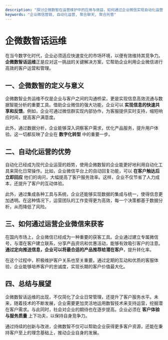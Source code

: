 ```yaml
---
description: "探讨企微数智在运营维护中的应用与效益，如何通过企业微信实现自动化运营，加强客户获取。"
keywords: "企业微信营销, 自动化运营, 聚合聊天, 聚合托管"
---
```

# 企微数智话运维

在当今数字化时代，企业必须适应快速变化的市场环境，以便有效维持其竞争力。**企微数智话运维**正是应对这一挑战的关键解决方案，它帮助企业利用企业微信进行高效的客户运营和管理。

## 一、企微数智的定义与意义

企微数智业务运维不仅是企业与客户之间的沟通桥梁，更是实现信息高效流通与数据智能分析的重要工具。借助企业微信的强大功能，企业可以 **实现信息的快速共享和反馈**。例如，企业可通过微信群实现内部协作，为客服提供实时支持，缩短响应时间，提高客户满意度。

此外，通过数据分析，企业能够深入洞察客户需求，优化产品服务，提升用户体验。这一切都反映了企业在 **数字化转型** 中的重要一步。

## 二、自动化运营的优势

自动化已经成为现代企业运营的趋势，使用企微数智的企业能更好地利用自动化工具来简化日常操作。比如，企业微信平台上的自动回复功能，可以 **在客户触达后立即回应** 他们的询问，大幅提高了客户服务效率。这样，企业不仅节省了人力成本，还提升了客户的互动体验。

此外，通过集成各种工具与系统，企业还能够实现数据的集成与统一，使得信息更加透明。在这种情况下，运营团队的工作变得更为高效，每一个决策都基于数据分析，从而降低了风险。

## 三、如何通过运营企业微信来获客

在国内市场上，企业微信已经成为一种重要的获客工具。企业通过建立专属微信号，与潜在客户建立联系，分享产品资讯和优惠活动，能够有效吸引客户的注意。 **通过定向推送信息，企业可以将最合适的产品推荐给潜在客户**，提升转化率。

在这个过程中，积极维护客户关系也至关重要。通过定期的互动和优质的客服体验，企业能够培养客户的忠诚度，实现长期的客户价值最大化。

## 四、总结与展望

企微数智话运维的出现，不仅简化了企业日常管理，还提升了客户服务水平。未来，随着技术的不断发展，企业需要更加灵活地运用数智技术来支持运营，挖掘潜在客户需求。与此同时，社会对企业的期待也在逐步提高。企业必须在 **客户体验与服务质量** 上下功夫，以保持自身竞争力。

通过持续的创新与改进，企微数智不仅可以帮助企业获得更多客户资源，还能在秉持客户至上的理念基础上，推动企业自身的发展。
